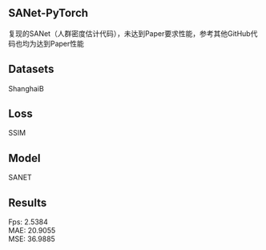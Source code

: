 ## SANet-PyTorch
复现的SANet（人群密度估计代码），未达到Paper要求性能，参考其他GitHub代码也均为达到Paper性能

## Datasets
ShanghaiB

## Loss 
SSIM

## Model
SANET

## Results
Fps: 2.5384   
MAE: 20.9055    
MSE: 36.9885
